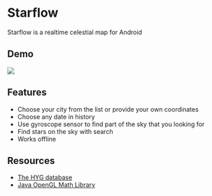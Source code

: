 # Starflow

Starflow is a realtime celestial map for Android

## Demo

![](demo.gif)

## Features
- Choose your city from the list or provide your own coordinates
- Choose any date in history
- Use gyroscope sensor to find part of the sky that you looking for
- Find stars on the sky with search
- Works offline

## Resources
- [The HYG database](http://www.astronexus.com/hyg)
- [Java OpenGL Math Library](https://github.com/JOML-CI/JOML)
